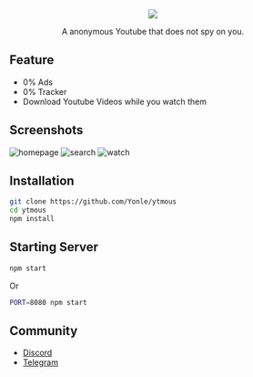 <div align="center">
	<img src="https://github.com/Yonle/ytmous/blob/master/public/banner.png?raw=true">
	<p>A anonymous Youtube that does not spy on you.</p>
</div>

## Feature
- 0% Ads
- 0% Tracker
- Download Youtube Videos while you watch them

## Screenshots
![homepage](https://github.com/Yonle/ytmous/blob/master/Screenshots/homepage.png?raw=true)
![search](https://github.com/Yonle/ytmous/blob/master/Screenshots/search.png?raw=true)
![watch](https://github.com/Yonle/ytmous/blob/master/Screenshots/watch.png?raw=true)

## Installation
```bash
git clone https://github.com/Yonle/ytmous
cd ytmous
npm install
```

## Starting Server
```bash
npm start
```
Or
```bash
PORT=8080 npm start
```

## Community
- [Discord](https://dsc.gg/yonle)
- [Telegram](https://t.me/yonlecoder)
